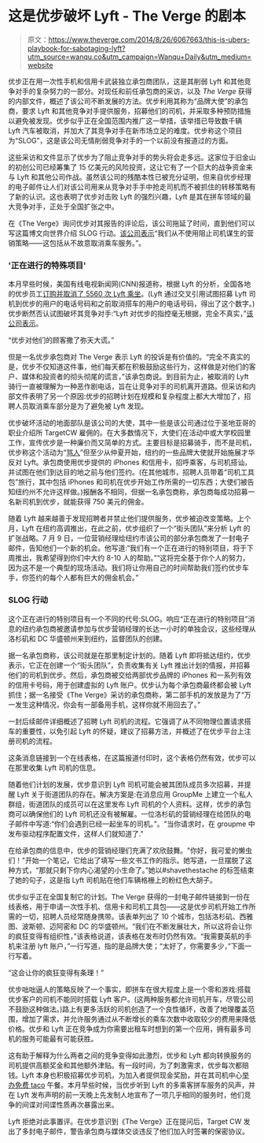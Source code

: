 # 这是优步破坏 Lyft - The Verge 的剧本

> 原文：<https://www.theverge.com/2014/8/26/6067663/this-is-ubers-playbook-for-sabotaging-lyft?utm_source=wanqu.co&utm_campaign=Wanqu+Daily&utm_medium=website>

优步正在用一次性手机和信用卡武装独立承包商团队，这是其削弱 Lyft 和其他竞争对手的复杂努力的一部分。对现任和前任承包商的采访，以及 *The Verge* 获得的内部文件，概述了该公司不断发展的方法。优步利用其称为“品牌大使”的承包商，要求 Lyft 和其他竞争对手提供服务，招募他们的司机，并采取多种预防措施以避免被发现。优步似乎正在全国范围内推广这一举措，该举措已导致数千辆 Lyft 汽车被取消，并加大了其竞争对手在新市场立足的难度。优步称这个项目为“SLOG”，这是该公司无情削弱竞争对手的一个以前没有报道过的方面。

这些采访和文件显示了优步为了阻止竞争对手的势头将会走多远。这家位于旧金山的初创公司已经筹集了 15 亿美元的风险投资，这让它有了一个巨大的战争资金来与 Lyft 和其他公司作战。虽然该公司的残酷本性已被充分证明，但来自优步经理的电子邮件让人们对该公司用来从竞争对手手中抢走司机而不被抓住的转移策略有了新的认识。这也表明了优步对击败 Lyft 的强烈兴趣，Lyft 是其在拼车领域的最大竞争对手，正处于全国扩张之中。

在《The Verge》询问优步对其报告的评论后，该公司拖延了时间，直到他们可以写这篇博文向世界介绍 SLOG 行动。[该公司表示](http://blog.uber.com/operation-slog)“我们从不使用阻止司机谋生的营销策略——这包括从不故意取消乘车服务。”。

### '正在进行的特殊项目'

本月早些时候，美国有线电视新闻网(CNN)报道称，根据 Lyft 的分析，全国各地的优步员工[订购并取消了 5560 次 Lyft 乘坐](http://www.theverge.com/2014/8/12/5994077/uber-cancellation-accusations)。(Lyft 通过交叉引用试图招募 Lyft 司机到优步的用户的电话号码和之前取消搭车的用户的电话号码，得出了这个数字。)优步断然否认试图破坏其竞争对手:“Lyft 对优步的指控毫无根据，完全不真实，”[该公司表示](http://techcrunch.com/2014/08/12/uber-lyft-slap-fight/)。

“优步对他们的顾客撒了弥天大谎。”

但是一名优步承包商对 The Verge 表示 Lyft 的投诉是有价值的。“完全不真实的是，优步不仅知道这件事，他们每天都在积极鼓励这些行为，这样做是对他们的客户、媒体和投资者的彻头彻尾的谎言，”该承包商说。到目前为止，被取消的 Lyft 骑行一直被理解为一种恶作剧电话，旨在让竞争对手的司机离开道路。但采访和内部文件表明了另一个原因:优步的招聘计划在规模和复杂程度上都大大增加了，招聘人员取消乘车部分是为了避免被 Lyft 发现。

优步破坏活动的地面部队是该公司的大使，其中一些是该公司通过位于圣地亚哥的职业介绍所 TargetCW 雇佣的。在大多数情况下，大使们在活动中或大学校园里工作，宣传优步是一种廉价而又简单的方式。主要目标是招募骑手，而不是司机，优步称这个活动为“[骂人](http://instagram.com/p/dYMSRRyhNc/)”但至少从仲夏开始，纽约的一些品牌大使就开始施展才华反对 Lyft。承包商使用优步提供的 iPhones 和信用卡，招呼乘客，与司机搭讪，并试图在他们到达目的地之前与他们签约。(在其他城市，招聘人员带着“司机工具包”旅行，其中包括 iPhones 和司机在优步开始工作所需的一切东西；大使们被告知纽约州不允许这样做。)报酬各不相同，但据一名承包商称，承包商每成功招募一名新司机到优步，就能获得 750 美元的佣金。

随着 Lyft 越来越善于发现招聘者并禁止他们提供服务，优步被迫改变策略。上个月，Lyft 在纽约高调推出，在此之前，优步组织了一个“街头团队”来分析 Lyft 的扩张战略。7 月 9 日，一位营销经理给纽约市该公司的部分承包商发了一封电子邮件，告知他们一个新的机会。他写道:“我们有一个正在进行的特别项目，将于下周推出，我希望得到你们中大约 8-10 人的帮助。”“这将完全基于你个人的努力，因为这不是一个典型的现场活动。我们将让你用自己的时间帮助我们签约优步车手，你签约的每个人都有巨大的佣金机会。”

### SLOG 行动

这个正在进行的特别项目有一个不同的代号:SLOG。响应“正在进行的特别项目”消息的纽约承包商被邀请参加与优步营销经理的长达一小时的单独会议，这些经理从洛杉矶和 DC 华盛顿州来到纽约，监督团队的创建。

据一名承包商称，该公司就是在那里制定计划的。随着 Lyft 即将抵达纽约，优步表示，它正在创建一个“街头团队”，负责收集有关 Lyft 推出计划的情报，并招募他们的司机到优步。然后，承包商被交给两部优步品牌的 iPhones 和一系列有效的信用卡号码，用于创建虚拟的 Lyft 账户。优步认为每个承包商最终都会被 Lyft 抓住；据一名接受《The Verge》采访的承包商称，第二部手机的发放是为了“万一发生这种情况，你会有一部备用手机，这样你就不用回去了。”

一封后续邮件详细概述了招聘 Lyft 司机的流程。它强调了从不同物理位置请求搭车的重要性，以免引起 Lyft 的怀疑，建议了招募方法，并概述了在优步平台上注册司机的流程。

这条消息链接到一个在线表格，在这篇报道付印时，这个表格仍然有效，优步可以在那里收集 Lyft 司机的信息。

随着他们计划的发展，优步意识到 Lyft 司机可能会被其团队成员多次招募，并提醒 Lyft 关于街道团队的存在。解决方案是:在消息应用 GroupMe 上建立一个私人群组，街道团队的成员可以在这里发布 Lyft 司机的个人资料。这样，优步的承包商可以确保他们的 Lyft 司机还没有被解雇。一位洛杉矶的营销经理在给团队的电子邮件中写道:“你们会遇到已经一起坐车的司机。”。"当你请求时，在 groupme 中发布驱动程序配置文件，这样人们就知道了."

在给承包商的信息中，优步的营销经理们充满了欢欣鼓舞。"你好，我可爱的懒虫们！"开始一个笔记，它给出了填写一些文书工作的指示。她写道，一旦摆脱了这种方式，“那就只剩下你内心渴望的小生命了。”她以#shavethestache 的标签结束了她的句子，这是指 Lyft 司机贴在他们车辆格栅上的粉红色大胡子。

优步似乎正在全国复制它的计划。The Verge 获得的一封电子邮件链接到一份在线表格，用于申请一次性手机、信用卡和司机工具包——这是优步司机开始工作所需的一切，招聘人员经常随身携带。该表单列出了 10 个城市，包括洛杉矶、西雅图、波斯顿、迈阿密和 DC 的华盛顿州。“我们在不断发展壮大，所以这将会让你的疯狂变得有组织性，”该表格说道，该表格在发布时仍然有效。“我需要英航的手机来注册 lyft 账户，”一行写道，指的是品牌大使；“太好了，你需要多少，”下面一行写着。

“这会让你的疯狂变得有条理！”

优步咄咄逼人的策略反映了一个事实，即拼车在很大程度上是一个零和游戏:搭载优步客户的司机不能同时搭载 Lyft 客户。(这两种服务都允许司机开车，尽管公司不鼓励这种做法。)路上有更多活跃的司机创造了一个良性循环，改善了地理覆盖范围，增加了需求，并允许服务通过从不断增长的乘车次数中收取较少的费用来降低价格。优步和 Lyft 正在竞争成为你需要出租车时想到的第一个应用，拥有最多司机的服务可能最有可能获胜。

这有助于解释为什么两者之间的竞争变得如此激烈，优步和 Lyft 都向转换服务的司机提供高额奖金和其他额外津贴。有一段时间，为了刺激需求，优步每次都赔钱。Lyft 本身也积极招募优步司机，为加入者提供现金奖励，并在其司机中心[举办免费 taco](http://www.forbes.com/sites/ellenhuet/2014/05/30/how-uber-and-lyft-are-trying-to-kill-each-other/) 午餐。本月早些时候，当优步听到 Lyft 的多乘客拼车服务的风声，并在 Lyft 发布声明的前一天晚上先发制人地宣布了一项几乎相同的服务时，他们竞争的间谍对间谍性质再次暴露出来。

Lyft 拒绝对此事置评。在优步意识到《The Verge》正在提问后，Target CW 发出了多封电子邮件，警告承包商与媒体交谈违反了他们加入时签署的保密协议。